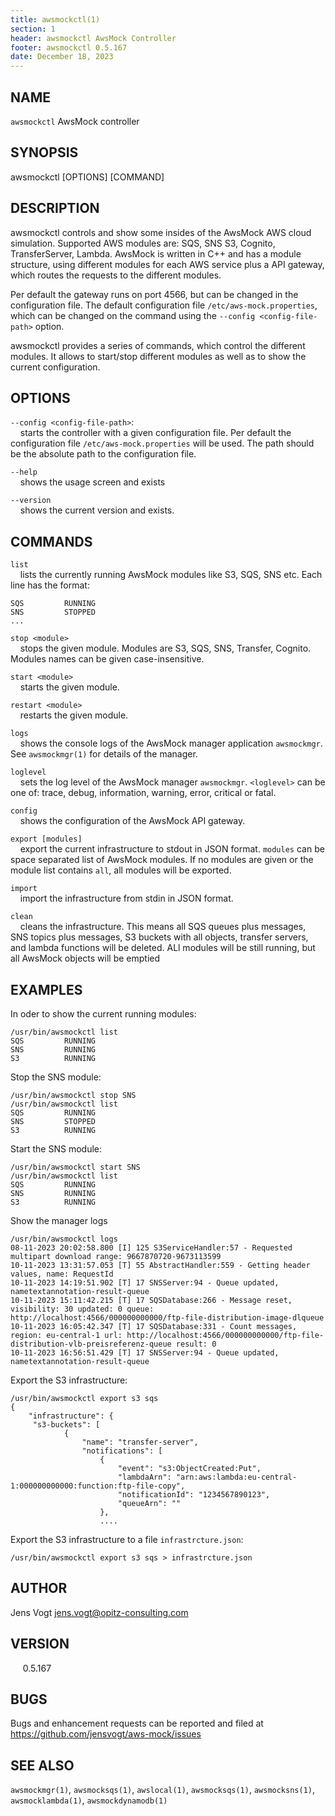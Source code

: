 ```yaml
---
title: awsmockctl(1)
section: 1
header: awsmockctl AwsMock Controller
footer: awsmockctl 0.5.167
date: December 18, 2023
---
```


## NAME
```awsmockctl``` AwsMock controller

## SYNOPSIS
awsmockctl [OPTIONS] [COMMAND]

## DESCRIPTION
awsmockctl controls and show some insides of the AwsMock AWS cloud simulation. Supported AWS modules are: SQS, SNS
S3, Cognito, TransferServer, Lambda. AwsMock is written in C++ and has a module structure, using different modules for
each AWS service plus a API gateway, which routes the requests to the different modules.

Per default the gateway runs on port 4566, but can be changed in the configuration file. The default configuration file
```/etc/aws-mock.properties```, which can be changed on the command using the ```--config <config-file-path>``` option.

awsmockctl provides a series of commands, which control the different modules. It allows to start/stop different modules
as well as to show the current configuration.

## OPTIONS

```--config <config-file-path>```:  
&nbsp;&nbsp;&nbsp;&nbsp;starts the controller with a given configuration file. Per default the configuration file ```/etc/aws-mock.properties``` will 
be used. The path should be the absolute path to the configuration file.

```--help```    
&nbsp;&nbsp;&nbsp;&nbsp;shows the usage screen and exists

```--version```    
&nbsp;&nbsp;&nbsp;&nbsp;shows the current version and exists.

## COMMANDS

```list```  
&nbsp;&nbsp;&nbsp;&nbsp;lists the currently running AwsMock modules like S3, SQS, SNS etc. Each line has the format:
```
SQS         RUNNING
SNS         STOPPED
...
```

```stop <module>```  
&nbsp;&nbsp;&nbsp;&nbsp;stops the given module. Modules are S3, SQS, SNS, Transfer, Cognito. Modules names can be given case-insensitive.

```start <module>```  
&nbsp;&nbsp;&nbsp;&nbsp;starts the given module.

```restart <module>```  
&nbsp;&nbsp;&nbsp;&nbsp;restarts the given module.

```logs```  
&nbsp;&nbsp;&nbsp;&nbsp;shows the console logs of the AwsMock manager application ```awsmockmgr```. See ```awsmockmgr(1)``` for 
details of the manager.

```loglevel```  
&nbsp;&nbsp;&nbsp;&nbsp;sets the log level of the AwsMock manager ```awsmockmgr```. ```<loglevel>``` can be one of: 
trace, debug, information, warning, error, critical or fatal.

```config```  
&nbsp;&nbsp;&nbsp;&nbsp;shows the configuration of the AwsMock API gateway.

```export [modules]```  
&nbsp;&nbsp;&nbsp;&nbsp;export the current infrastructure to stdout in JSON format. ```modules``` can be space separated
list of AwsMock modules. If no modules are given or the module list contains ```all```, all modules will be exported.

```import```  
&nbsp;&nbsp;&nbsp;&nbsp;import the infrastructure from stdin in JSON format.

```clean```  
&nbsp;&nbsp;&nbsp;&nbsp;cleans the infrastructure. This means all SQS queues plus messages, SNS topics plus messages, S3 
buckets with all objects, transfer servers, and lambda functions will be deleted. ALl modules will be still running, but
all AwsMock objects will be emptied

## EXAMPLES

In oder to show the current running modules:
```
/usr/bin/awsmockctl list
SQS         RUNNING
SNS         RUNNING
S3          RUNNING
```

Stop the SNS module:
```
/usr/bin/awsmockctl stop SNS
/usr/bin/awsmockctl list
SQS         RUNNING
SNS         STOPPED
S3          RUNNING
```

Start the SNS module:
```
/usr/bin/awsmockctl start SNS
/usr/bin/awsmockctl list
SQS         RUNNING
SNS         RUNNING
S3          RUNNING
```

Show the manager logs
```
/usr/bin/awsmockctl logs
08-11-2023 20:02:58.800 [I] 125 S3ServiceHandler:57 - Requested multipart download range: 9667870720-9673113599
10-11-2023 13:31:57.053 [T] 55 AbstractHandler:559 - Getting header values, name: RequestId
10-11-2023 14:19:51.902 [T] 17 SNSServer:94 - Queue updated, nametextannotation-result-queue
10-11-2023 15:11:42.215 [T] 17 SQSDatabase:266 - Message reset, visibility: 30 updated: 0 queue: http://localhost:4566/000000000000/ftp-file-distribution-image-dlqueue
10-11-2023 16:05:42.347 [T] 17 SQSDatabase:331 - Count messages, region: eu-central-1 url: http://localhost:4566/000000000000/ftp-file-distribution-vlb-preisreferenz-queue result: 0
10-11-2023 16:56:51.429 [T] 17 SNSServer:94 - Queue updated, nametextannotation-result-queue
```

Export the S3 infrastructure:
```
/usr/bin/awsmockctl export s3 sqs
{
    "infrastructure": {
     "s3-buckets": [
            {
                "name": "transfer-server",
                "notifications": [
                    {
                        "event": "s3:ObjectCreated:Put",
                        "lambdaArn": "arn:aws:lambda:eu-central-1:000000000000:function:ftp-file-copy",
                        "notificationId": "1234567890123",
                        "queueArn": ""
                    },
                    ....
```

Export the S3 infrastructure to a file ```infrastrcture.json```:
```
/usr/bin/awsmockctl export s3 sqs > infrastrcture.json
```

## AUTHOR

Jens Vogt <jens.vogt@opitz-consulting.com>

## VERSION
&nbsp;&nbsp;&nbsp;&nbsp; 0.5.167

## BUGS

Bugs and enhancement requests can be reported and filed at https://github.com/jensvogt/aws-mock/issues

## SEE ALSO

```awsmockmgr(1)```, ```awsmocksqs(1)```, ```awslocal(1)```, ```awsmocksqs(1)```, ```awsmocksns(1)```, ```awsmocklambda(1)```,
```awsmockdynamodb(1)```